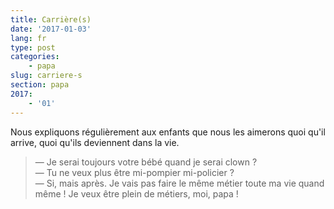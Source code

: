 ```yaml
---
title: Carrière(s)
date: '2017-01-03'
lang: fr
type: post
categories:
    - papa
slug: carriere-s
section: papa
2017:
    - '01'
---
```


Nous expliquons régulièrement aux enfants que nous les aimerons quoi qu'il arrive, quoi qu'ils deviennent dans la vie.

<!--more-->

> — Je serai toujours votre bébé quand je serai clown ?  
> — Tu ne veux plus être mi-pompier mi-policier ?  
> — Si, mais après. Je vais pas faire le même métier toute ma vie quand même ! Je veux être plein de métiers, moi, papa !